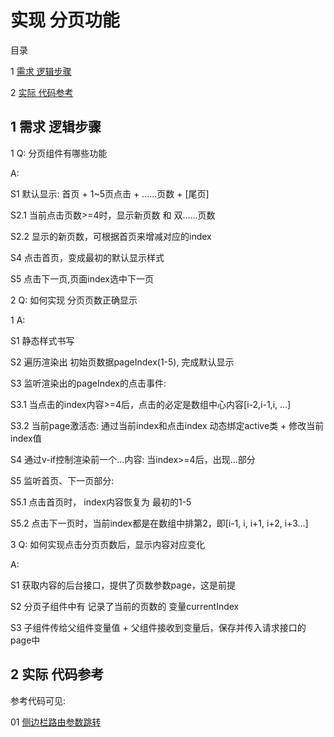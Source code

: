 ﻿# 实现 分页功能

目录

1 [需求 逻辑步骤](#1)

2 [实际 代码参考](#2)



## <span id="1"> 1 需求 逻辑步骤 </span>

1 Q: 分页组件有哪些功能

A: 

S1 默认显示: 首页 + 1~5页点击 + ......页数 + [尾页]

S2.1 当前点击页数>=4时，显示新页数 和 双......页数

S2.2 显示的新页数，可根据首页来增减对应的index

S4 点击首页，变成最初的默认显示样式

S5 点击下一页,页面index选中下一页


2 Q: 如何实现 分页页数正确显示

1 A: 

S1 静态样式书写

S2 遍历渲染出 初始页数据pageIndex(1-5), 完成默认显示

S3 监听渲染出的pageIndex的点击事件: 

S3.1 当点击的index内容>=4后，点击的必定是数组中心内容[i-2,i-1,i, ...]

S3.2 当前page激活态: 通过当前index和点击index  动态绑定active类 + 修改当前index值


S4 通过v-if控制渲染前一个...内容: 当index>=4后，出现...部分


S5 监听首页、下一页部分:

S5.1 点击首页时， index内容恢复为 最初的1-5

S5.2 点击下一页时，当前index都是在数组中排第2，即[i-1, i, i+1, i+2, i+3...]



3 Q: 如何实现点击分页页数后，显示内容对应变化

A:

S1 获取内容的后台接口，提供了页数参数page，这是前提

S2 分页子组件中有 记录了当前的页数的 变量currentIndex

S3 子组件传给父组件变量值 + 父组件接收到变量后，保存并传入请求接口的 page中





## <span id=""> 2 实际 代码参考 </span>

参考代码可见:

01 [侧边栏路由参数跳转](https://github.com/gmYuan/cNode/blob/master/src/components/Article.vue)